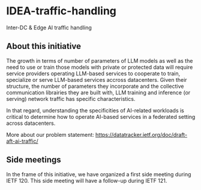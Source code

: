# IDEA-traffic-handling
Inter-DC &amp; Edge AI traffic handling

## About this initiative

The growth in terms of number of parameters of LLM models as well as the need to use or train those models with private or protected data will require service providers operating LLM-based services to cooperate to train, specialize or serve LLM-based services accross datacenters. 
Given their structure, the number of parameters they incorporate and the collective communication librairies they are built with, LLM training and inference (or serving) network traffic has specific characteristics. 

In that regard, understanding the specificities of AI-related workloads is critical to determine how to operate AI-based services in a federated setting across datacenters.

More about our problem statement: https://datatracker.ietf.org/doc/draft-aft-ai-traffic/

## Side meetings

In the frame of this initiative, we have organized a first side meeting during IETF 120. This side meeting will have a follow-up during IETF 121. 


